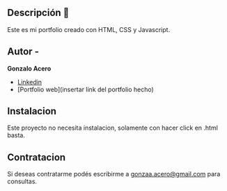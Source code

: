 ## Descripción 👀

Este es mi portfolio creado con HTML, CSS y Javascript.

## Autor - 
**Gonzalo Acero**

* [Linkedin](https://www.linkedin.com/in/gonzalo-acero/)
* [Portfolio web](insertar link del portfolio hecho)

## Instalacion

Este proyecto no necesita instalacion, solamente con hacer click en .html basta.

## Contratacion

Si deseas contratarme podés escribirme a gonzaa.acero@gmail.com para consultas.

